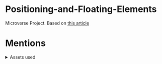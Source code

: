 # Positioning-and-Floating-Elements
Microverse Project. Based on [this article](https://www.nytimes.com/2014/03/18/science/space/detection-of-waves-in-space-buttresses-landmark-theory-of-big-bang.html)


# Mentions

 <details>
  <summary>Assets used</summary>
  <ul>
    <li>Some icons by Freepik,Google from www.flaticon.com </li>
  </ul>
  <p> Each asset belog to each author(s).</p>
</details> 
